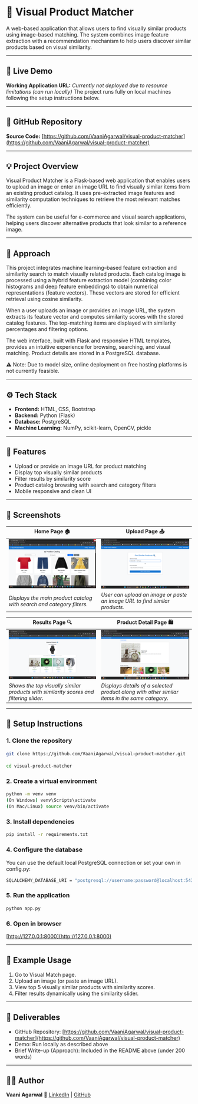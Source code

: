 # 🛒 Visual Product Matcher

A web-based application that allows users to find visually similar products using image-based matching. The system combines image feature extraction with a recommendation mechanism to help users discover similar products based on visual similarity.

---

## 🚀 Live Demo

**Working Application URL:** _Currently not deployed due to resource limitations (can run locally)_
The project runs fully on local machines following the setup instructions below.

---

## 📁 GitHub Repository

**Source Code:** [https://github.com/VaaniAgarwal/visual-product-matcher](https://github.com/VaaniAgarwal/visual-product-matcher)

---

## 💡 Project Overview

Visual Product Matcher is a Flask-based web application that enables users to upload an image or enter an image URL to find visually similar items from an existing product catalog. It uses pre-extracted image features and similarity computation techniques to retrieve the most relevant matches efficiently.

The system can be useful for e-commerce and visual search applications, helping users discover alternative products that look similar to a reference image.

---

## 🧠 Approach 

This project integrates machine learning–based feature extraction and similarity search to match visually related products. Each catalog image is processed using a hybrid feature extraction model (combining color histograms and deep feature embeddings) to obtain numerical representations (feature vectors). These vectors are stored for efficient retrieval using cosine similarity.

When a user uploads an image or provides an image URL, the system extracts its feature vector and computes similarity scores with the stored catalog features. The top-matching items are displayed with similarity percentages and filtering options.

The web interface, built with Flask and responsive HTML templates, provides an intuitive experience for browsing, searching, and visual matching. Product details are stored in a PostgreSQL database.

⚠️ Note: Due to model size, online deployment on free hosting platforms is not currently feasible.

---

## ⚙️ Tech Stack

- **Frontend:** HTML, CSS, Bootstrap
- **Backend:** Python (Flask)
- **Database:** PostgreSQL
- **Machine Learning:** NumPy, scikit-learn, OpenCV, pickle

---

## 📸 Features

- Upload or provide an image URL for product matching
- Display top visually similar products
- Filter results by similarity score
- Product catalog browsing with search and category filters
- Mobile responsive and clean UI

---

## 📸 Screenshots

| Home Page 🏠 | Upload Page 📤 |
|---------------|----------------|
| ![Home Page](static/screenshots/home.png) | ![Upload Page](static/screenshots/upload.png) |
| _Displays the main product catalog with search and category filters._ | _User can upload an image or paste an image URL to find similar products._ |

| Results Page 🔍 | Product Detail Page 🛍️ |
|------------------|--------------------------|
| ![Results Page](static/screenshots/results.png) | ![Product Detail Page](static/screenshots/product_detail.png) |
| _Shows the top visually similar products with similarity scores and filtering slider._ | _Displays details of a selected product along with other similar items in the same category._ |

---

## 🧩 Setup Instructions

### 1. Clone the repository
```bash
git clone https://github.com/VaaniAgarwal/visual-product-matcher.git

cd visual-product-matcher
```

### 2. Create a virtual environment
```bash
python -m venv venv
(On Windows) venv\Scripts\activate
(On Mac/Linux) source venv/bin/activate
```

### 3. Install dependencies
```bash
pip install -r requirements.txt
```

### 4. Configure the database
You can use the default local PostgreSQL connection or set your own in config.py:
```bash
SQLALCHEMY_DATABASE_URI = "postgresql://username:password@localhost:5432/visual_matcher_db"
```

### 5. Run the application
```bash
python app.py
```

### 6. Open in browser
[http://127.0.0.1:8000](http://127.0.0.1:8000)

---

## 🧪 Example Usage

1. Go to Visual Match page.
2. Upload an image (or paste an image URL).
3. View top 5 visually similar products with similarity scores.
4. Filter results dynamically using the similarity slider.

---

## 🧾 Deliverables

- GitHub Repository: [https://github.com/VaaniAgarwal/visual-product-matcher](https://github.com/VaaniAgarwal/visual-product-matcher)
- Demo: Run locally as described above
- Brief Write-up (Approach): Included in the README above (under 200 words)

---

## 👩‍💻 Author

**Vaani Agarwal**
🔗 [LinkedIn](https://www.linkedin.com/in/vaani-agarwal-learner/) | [GitHub](https://github.com/VaaniAgarwal) 